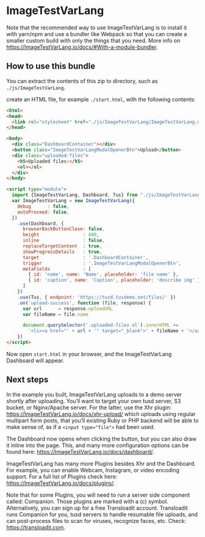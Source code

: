 # ImageTestVarLang

Note that the recommended way to use ImageTestVarLang is to install it with yarn/npm and use a
bundler like Webpack so that you can create a smaller custom build with only the
things that you need. More info on <https://ImageTestVarLang.io/docs/#With-a-module-bundler>.

## How to use this bundle

You can extract the contents of this zip to  directory, such as `./js/ImageTestVarLang`.

create an HTML file, for example `./start.html`, with the following contents:

```html
<html>
<head>
  <link rel="stylesheet" href="./js/ImageTestVarLang/ImageTestVarLang.min.css">
</head>

<body>
  <div class="DashboardContainer"></div>
  <button class="ImageTestVarLangModalOpenerBtn">Upload</button>
  <div class="uploaded-files">
    <h5>Uploaded files:</h5>
    <ol></ol>
  </div>
</body>

<script type="module">
  import {ImageTestVarLang, Dashboard, Tus} from "./js/ImageTestVarLang/ImageTestVarLang.min.mjs"
  var ImageTestVarLang = new ImageTestVarLang({
    debug      : false,
    autoProceed: false,
  })
    .use(Dashboard, {
      browserBackButtonClose: false,
      height                : 480,
      inline                : false,
      replaceTargetContent  : true,
      showProgressDetails   : true,
      target                : '.DashboardContainer',
      trigger               : '.ImageTestVarLangModalOpenerBtn',
      metaFields            : [
        { id: 'name', name: 'Name', placeholder: 'file name' },
        { id: 'caption', name: 'Caption', placeholder: 'describe img' }
      ]
    })
    .use(Tus, { endpoint: 'https://tusd.tusdemo.net/files/' })
    .on('upload-success', function (file, response) {
      var url      = response.uploadURL
      var fileName = file.name

      document.querySelector('.uploaded-files ol').innerHTML +=
        '<li><a href="' + url + '" target="_blank">' + fileName + '</a></li>'
    })
</script>
```

Now open `start.html` in your browser, and the ImageTestVarLang Dashboard will appear.

## Next steps

In the example you built, ImageTestVarLang uploads to a demo server shortly after uploading.
You’ll want to target your own tusd server, S3 bucket, or Nginx/Apache server. For the latter, use the Xhr plugin: <https://ImageTestVarLang.io/docs/xhr-upload/> which uploads using regular multipart form posts, that you’ll existing Ruby or PHP backend will be able to make sense of, as if a `<input type="file">` had been used.

The Dashboard now opens when clicking the button, but you can also draw it inline into the page. This, and many more configuration options can be found here: <https://ImageTestVarLang.io/docs/dashboard/>.

ImageTestVarLang has many more Plugins besides Xhr and the Dashboard. For example, you can enable Webcam, Instagram, or video encoding support. For a full list of Plugins check here: <https://ImageTestVarLang.io/docs/plugins/>.

Note that for some Plugins, you will need to run a server side component called: Companion. Those plugins are marked with a (c) symbol. Alternatively, you can sign up for a free Transloadit account. Transloadit runs Companion for you, tusd servers to handle resumable file uploads, and can post-process files to scan for viruses, recognize faces, etc. Check: <https://transloadit.com>.


